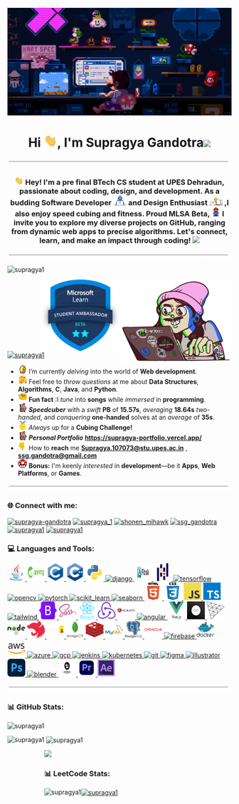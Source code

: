 <!-- Andi Mandi Jisne copy kiya uski ..... -->
![MasterHead](https://github.com/Supragya1/Supragya1/blob/main/Assets/banner.gif)
<h1 align="center"> Hi <a target="_blank" href="#"><img src="https://github.com/Supragya1/Supragya1/blob/main/Assets/Hi.gif" width="30" /></a>, I'm Supragya Gandotra<a target="_blank"><img src="https://github.com/Supragya1/Supragya1/blob/main/Assets/rocket%20bgless.gif" width="60px"/> </h1>
<img src="https://github.com/Supragya1/Supragya1/blob/main/Assets/border.gif" width="1100" height="10">
<h3 align="center"><a target="_blank" href="#"><img src="https://github.com/Supragya1/Supragya1/blob/main/Assets/Hi.gif" width="20" /></a> Hey! I'm a pre final BTech CS student at UPES Dehradun, passionate about coding, design, and development. As a budding Software Developer <a target="_blank"><img src="https://github.com/Supragya1/Supragya1/blob/main/Assets/Developer.gif" width="30px"/> </a> and Design Enthusiast <a target="_blank"><img src="https://github.com/Supragya1/Supragya1/blob/main/Assets/Designer.gif" width="30px"/> </a>,I also enjoy speed cubing and fitness. Proud <b>MLSA Beta</b>, <a target="_blank"><img src="https://github.com/Supragya1/Supragya1/blob/main/Assets/Mario_Hello_Big.gif" width="20px"/> </a>I invite you to explore my diverse projects on GitHub, ranging from dynamic web apps to precise algorithms. Let's connect, learn, and make an impact through coding! <a target="_blank"><img src="https://github.com/Supragya1/Supragya1/blob/main/Assets/rocket%20bgless.gif" width="30px"/></h3>
<img src="https://github.com/Supragya1/Supragya1/blob/main/Assets/border.gif" width="1100" height="10">
<p align="left"> <img src="https://komarev.com/ghpvc/?username=supragya1&label=Profile%20views&color=0e75b6&style=flat" alt="supragya1" /> </p>
<img align ="right" alt = "coding" width ="250px" src ="https://github.com/Supragya1/Supragya1/blob/main/Assets/coding.gif">
<a href="https://mvp.microsoft.com/en-US/studentambassadors/profile/061a1531-d0ec-491d-a625-2983ee263a2a"><img align="right" alt="MLSA Beta" width="180px" src="https://github.com/Supragya1/Supragya1/blob/main/Assets/LevelBeta.png"></a>

<p align="left"> <a href="https://github.com/ryo-ma/github-profile-trophy"><img src="https://github-profile-trophy.vercel.app/?username=supragya1&theme=dracula&row=2&column=4" alt="supragya1" width="400px" /></a> </p>

- <img alt="GIF" src="https://github.com/Supragya1/Supragya1/blob/main/Assets/coin.gif" width="20px" /> I’m currently *delving* into the world of **Web development**.
- <img alt="GIF" src="https://github.com/Supragya1/Supragya1/blob/main/Assets/hmm.gif" width="20px" /> Feel free to *throw* *questions* at me about **Data Structures**, **Algorithms**, **C**, **Java**, and **Python**.
- <img alt="GIF" src="https://github.com/Supragya1/Supragya1/blob/main/Assets/happy-unscreen.gif" width="20px" /> **Fun fact** :I *tune* into **songs** while *immersed* in **programming**.
- <img alt="GIF" src="https://github.com/Supragya1/Supragya1/blob/main/Assets/gandalf_parrot.gif" width="20px" /> ***Speedcuber*** with a *swift* **PB** of **15.57s**, *averaging* **18.64s** *two-handed*, and *conquering* **one-handed** solves at an *average* of **35s**.
- <img alt="GIF" src="https://github.com/Supragya1/Supragya1/blob/main/Assets/Medal.gif" width="20px" /> *Always* up for a **Cubing Challenge!**
- <img alt="GIF" src="https://github.com/Supragya1/Supragya1/blob/main/Assets/gandalf_parrot.gif" width="20px" /> ***Personal Portfolio*** **https://supragya-portfolio.vercel.app/**
- <img alt="GIF" src="https://github.com/Supragya1/Supragya1/blob/main/Assets/wave.gif" width="20px" /> How to **reach** me **Supragya.107073@stu.upes.ac.in** , **ssg.gandotra@gmail.com**
- <img alt="GIF" src="https://github.com/Supragya1/Supragya1/blob/main/Assets/powerup.gif" width="20px" /> **Bonus:** I'm keenly *interested* in **development**—be it **Apps**, **Web Platforms**, or **Games**.
<img src="https://github.com/Supragya1/Supragya1/blob/main/Assets/border.gif" width="1100" height="10">
<h3 align="left">🌐 Connect with me:</h3>
<p align="left">
<a href="https://linkedin.com/in/supragya-gandotra" target="blank"><img align="center" src="https://raw.githubusercontent.com/rahuldkjain/github-profile-readme-generator/master/src/images/icons/Social/linked-in-alt.svg" alt="supragya-gandotra" height="30" width="40" /></a>
<a href="https://instagram.com/supragya_1" target="blank"><img align="center" src="https://raw.githubusercontent.com/rahuldkjain/github-profile-readme-generator/master/src/images/icons/Social/instagram.svg" alt="supragya_1" height="30" width="40" /></a>
<a href="https://instagram.com/shonen_mihawk" target="blank"><img align="center" src="https://raw.githubusercontent.com/rahuldkjain/github-profile-readme-generator/master/src/images/icons/Social/instagram.svg" alt="shonen_mihawk" height="30" width="40" /></a>
<a href="https://www.hackerrank.com/ssg_gandotra" target="blank"><img align="center" src="https://raw.githubusercontent.com/rahuldkjain/github-profile-readme-generator/master/src/images/icons/Social/hackerrank.svg" alt="ssg_gandotra" height="30" width="40" /></a>
<a href="https://www.leetcode.com/supragya1" target="blank"><img align="center" src="https://raw.githubusercontent.com/rahuldkjain/github-profile-readme-generator/master/src/images/icons/Social/leet-code.svg" alt="supragya1" height="30" width="40" /></a>
<a href="https://auth.geeksforgeeks.org/user/supragya1" target="blank"><img align="center" src="https://raw.githubusercontent.com/rahuldkjain/github-profile-readme-generator/master/src/images/icons/Social/geeks-for-geeks.svg" alt="supragya1" height="30" width="40" /></a>
</p>

<h3 align="left">💻 Languages and Tools:</h3>
<p align="left"><a href="https://www.java.com" target="_blank" rel="noreferrer"> <img src="https://raw.githubusercontent.com/devicons/devicon/master/icons/java/java-original.svg" alt="java" width="40" height="40"/> </a>
<a href="https://spring.io/projects/spring-boot/" target="_blank" rel="noreferrer"> <img src="https://github.com/Supragya1/Supragya1/blob/main/Assets/springio-ar21.svg" alt="Spring boot" width="40" height="40"/> </a>
<a href="https://www.cprogramming.com/" target="_blank" rel="noreferrer"> <img src="https://raw.githubusercontent.com/devicons/devicon/master/icons/c/c-original.svg" alt="c" width="40" height="40"/> </a>
<a href="https://www.w3schools.com/cpp/" target="_blank" rel="noreferrer"> <img src="https://raw.githubusercontent.com/devicons/devicon/master/icons/cplusplus/cplusplus-original.svg" alt="cplusplus" width="40" height="40"/> </a>
<a href="https://www.python.org" target="_blank" rel="noreferrer"> <img src="https://raw.githubusercontent.com/devicons/devicon/master/icons/python/python-original.svg" alt="python" width="40" height="40"/> </a>
<a href="https://www.djangoproject.com/" target="_blank" rel="noreferrer"> <img src="https://cdn.worldvectorlogo.com/logos/django.svg" alt="django" width="40" height="40"/> </a> 
<a href="https://flask.palletsprojects.com/en/3.0.x/" target="_blank" rel="noreferrer"> <img src="https://github.com/Supragya1/Supragya1/blob/main/Assets/flask-logo.png" alt="Flask" width="40" height="40"/> </a> 
<a href="https://pandas.pydata.org/" target="_blank" rel="noreferrer"> <img src="https://raw.githubusercontent.com/devicons/devicon/2ae2a900d2f041da66e950e4d48052658d850630/icons/pandas/pandas-original.svg" alt="pandas" width="40" height="40"/> </a> 
<a href="https://www.tensorflow.org" target="_blank" rel="noreferrer"> <img src="https://www.vectorlogo.zone/logos/tensorflow/tensorflow-icon.svg" alt="tensorflow" width="40" height="40"/> </a>
<a href="https://opencv.org/" target="_blank" rel="noreferrer"> <img src="https://www.vectorlogo.zone/logos/opencv/opencv-icon.svg" alt="opencv" width="40" height="40"/> </a> 
<a href="https://pytorch.org/" target="_blank" rel="noreferrer"> <img src="https://www.vectorlogo.zone/logos/pytorch/pytorch-icon.svg" alt="pytorch" width="40" height="40"/> </a>
<a href="https://scikit-learn.org/" target="_blank" rel="noreferrer"> <img src="https://upload.wikimedia.org/wikipedia/commons/0/05/Scikit_learn_logo_small.svg" alt="scikit_learn" width="40" height="40"/> </a> 
<a href="https://seaborn.pydata.org/" target="_blank" rel="noreferrer"> <img src="https://seaborn.pydata.org/_images/logo-mark-lightbg.svg" alt="seaborn" width="40" height="40"/> </a>
<a href="https://www.w3.org/html/" target="_blank" rel="noreferrer"> <img src="https://raw.githubusercontent.com/devicons/devicon/master/icons/html5/html5-original-wordmark.svg" alt="html5" width="40" height="40"/> </a>
<a href="https://www.w3schools.com/css/" target="_blank" rel="noreferrer"> <img src="https://raw.githubusercontent.com/devicons/devicon/master/icons/css3/css3-original-wordmark.svg" alt="css3" width="40" height="40"/> </a> 
<a href="https://developer.mozilla.org/en-US/docs/Web/JavaScript" target="_blank" rel="noreferrer"> <img src="https://raw.githubusercontent.com/devicons/devicon/master/icons/javascript/javascript-original.svg" alt="javascript" width="40" height="40"/> </a> 
<a href="https://www.typescriptlang.org/" target="_blank" rel="noreferrer"> <img src="https://raw.githubusercontent.com/devicons/devicon/master/icons/typescript/typescript-original.svg" alt="typescript" width="40" height="40"/> </a> 
<a href="https://tailwindcss.com/" target="_blank" rel="noreferrer"> <img src="https://www.vectorlogo.zone/logos/tailwindcss/tailwindcss-icon.svg" alt="tailwind" width="40" height="40"/> </a> 
<a href="https://getbootstrap.com" target="_blank" rel="noreferrer"> <img src="https://github.com/Supragya1/Supragya1/blob/main/Assets/bootsrap.svg" alt="bootstrap" width="40" height="40"/> </a> 
<a href="https://sass-lang.com" target="_blank" rel="noreferrer"> <img src="https://raw.githubusercontent.com/devicons/devicon/master/icons/sass/sass-original.svg" alt="sass" width="40" height="40"/> </a>
<a href="https://reactjs.org/" target="_blank" rel="noreferrer"> <img src="https://raw.githubusercontent.com/devicons/devicon/master/icons/react/react-original-wordmark.svg" alt="react" width="40" height="40"/> </a>
<a href="https://redux.js.org" target="_blank" rel="noreferrer"> <img src="https://raw.githubusercontent.com/devicons/devicon/master/icons/redux/redux-original.svg" alt="redux" width="40" height="40"/> </a> 
<a href="https://angularjs.org/" target="_blank" rel="noreferrer"> <img src="https://raw.githubusercontent.com/devicons/devicon/master/icons/angularjs/angularjs-original-wordmark.svg" alt="angularjs" width="40" height="40"/> </a>
<a href="https://angular.io/" target="_blank" rel="noreferrer"> <img src="https://angular.io/assets/images/logos/angular/angular.svg" alt="angular" width="40" height="40"/> </a>
<a href="https://vuejs.org/" target="_blank" rel="noreferrer"> <img src="https://raw.githubusercontent.com/devicons/devicon/master/icons/vuejs/vuejs-original-wordmark.svg" alt="Vue.js" width="40" height="40"/> </a> 
<a href="https://nextjs.org/" target="_blank" rel="noreferrer"> <img src="https://github.com/Supragya1/Supragya1/blob/main/Assets/nextjs.png" alt="Next.js" width="40" height="40"/> </a> 
<a href="https://threejs.org/" target="_blank" rel="noreferrer"> <img src="https://github.com/Supragya1/Supragya1/blob/main/Assets/threejs.png" alt="Three.js" width="40" height="40"/> </a> 
<a href="https://nodejs.org" target="_blank" rel="noreferrer"> <img src="https://raw.githubusercontent.com/devicons/devicon/master/icons/nodejs/nodejs-original-wordmark.svg" alt="nodejs" width="40" height="40"/> </a>
<a href="https://nestjs.com/" target="_blank" rel="noreferrer"> <img src="https://github.com/Supragya1/Supragya1/blob/main/Assets/nestjs-icon.svg" alt="Nest.js" width="40" height="40"/> </a>
<a href="https://expressjs.com" target="_blank" rel="noreferrer"> <img src="https://github.com/Supragya1/Supragya1/blob/main/Assets/expressjs.png" alt="express" width="40" height="40"/> </a>
<a href="https://www.mongodb.com/" target="_blank" rel="noreferrer"> <img src="https://raw.githubusercontent.com/devicons/devicon/master/icons/mongodb/mongodb-original-wordmark.svg" alt="mongodb" width="40" height="40"/> </a>
<a href="https://redis.io/" target="_blank" rel="noreferrer"> <img src="https://github.com/Supragya1/Supragya1/blob/main/Assets/redis-logo-svgrepo-com.svg" alt="Redis" width="40" height="40"/> </a> 
<a href="https://www.mysql.com/" target="_blank" rel="noreferrer"> <img src="https://raw.githubusercontent.com/devicons/devicon/master/icons/mysql/mysql-original-wordmark.svg" alt="mysql" width="40" height="40"/> </a>
<a href="https://www.postgresql.org" target="_blank" rel="noreferrer"> <img src="https://raw.githubusercontent.com/devicons/devicon/master/icons/postgresql/postgresql-original-wordmark.svg" alt="postgresql" width="40" height="40"/> </a>
<a href="https://www.oracle.com/" target="_blank" rel="noreferrer"> <img src="https://raw.githubusercontent.com/devicons/devicon/master/icons/oracle/oracle-original.svg" alt="oracle" width="40" height="40"/> </a>
<!-- <a href="https://dotnet.microsoft.com/" target="_blank" rel="noreferrer"> <img src="https://raw.githubusercontent.com/devicons/devicon/master/icons/dot-net/dot-net-original-wordmark.svg" alt="dotnet" width="40" height="40"/> </a>  -->
<a href="https://firebase.google.com/" target="_blank" rel="noreferrer"> <img src="https://www.vectorlogo.zone/logos/firebase/firebase-icon.svg" alt="firebase" width="40" height="40"/> </a>
<a href="https://www.docker.com/" target="_blank" rel="noreferrer"> <img src="https://raw.githubusercontent.com/devicons/devicon/master/icons/docker/docker-original-wordmark.svg" alt="docker" width="40" height="40"/> </a>
<a href="https://aws.amazon.com" target="_blank" rel="noreferrer"> <img src="https://raw.githubusercontent.com/devicons/devicon/master/icons/amazonwebservices/amazonwebservices-original-wordmark.svg" alt="aws" width="40" height="40"/> </a>
<a href="https://azure.microsoft.com/en-in/" target="_blank" rel="noreferrer"> <img src="https://www.vectorlogo.zone/logos/microsoft_azure/microsoft_azure-icon.svg" alt="azure" width="40" height="40"/> </a> 
<a href="https://cloud.google.com" target="_blank" rel="noreferrer"> <img src="https://www.vectorlogo.zone/logos/google_cloud/google_cloud-icon.svg" alt="gcp" width="40" height="40"/> </a> 
<a href="https://www.jenkins.io" target="_blank" rel="noreferrer"> <img src="https://www.vectorlogo.zone/logos/jenkins/jenkins-icon.svg" alt="jenkins" width="40" height="40"/> </a> 
<a href="https://kubernetes.io" target="_blank" rel="noreferrer"> <img src="https://www.vectorlogo.zone/logos/kubernetes/kubernetes-icon.svg" alt="kubernetes" width="40" height="40"/> </a>
<a href="https://git-scm.com/" target="_blank" rel="noreferrer"> <img src="https://www.vectorlogo.zone/logos/git-scm/git-scm-icon.svg" alt="git" width="40" height="40"/> 
<a href="https://www.figma.com/" target="_blank" rel="noreferrer"> <img src="https://www.vectorlogo.zone/logos/figma/figma-icon.svg" alt="figma" width="40" height="40"/> </a>
<a href="https://www.adobe.com/in/products/illustrator.html" target="_blank" rel="noreferrer"> <img src="https://www.vectorlogo.zone/logos/adobe_illustrator/adobe_illustrator-icon.svg" alt="illustrator" width="40" height="40"/> </a> 
<a href="https://www.photoshop.com/en" target="_blank" rel="noreferrer"> <img src="https://github.com/Supragya1/Supragya1/blob/main/Assets/Adobe_Photoshop_CC_icon.svg.png" alt="photoshop" width="40" height="40"/> </a>
<a href="https://www.blender.org/" target="_blank" rel="noreferrer"> <img src="https://download.blender.org/branding/community/blender_community_badge_white.svg" alt="blender" width="40" height="40"/> </a>
<a href="https://www.unrealengine.com/en-US" target="_blank" rel="noreferrer"> <img src="https://github.com/Supragya1/Supragya1/blob/main/Assets/unreal.png" alt="Unreal Engine 5" width="40" height="40"/> </a> 
<a href="https://www.adobe.com/in/products/premiere.html" target="_blank" rel="noreferrer"> <img src="https://github.com/Supragya1/Supragya1/blob/main/Assets/premiere%20pro.png" alt="premiere pro" width="40" height="40"/> </a>
<a href="https://www.adobe.com/in/products/aftereffects.html" target="_blank" rel="noreferrer"> <img src="https://github.com/Supragya1/Supragya1/blob/main/Assets/aftereffect.png" alt="after effects" width="40" height="40"/> </a></p>
<img src="https://github.com/Supragya1/Supragya1/blob/main/Assets/border.gif" width="1100" height="10">
<h3 align="left">📊 GitHub Stats:</h3>
<p><img align="center" src="https://github-readme-streak-stats.herokuapp.com/?user=supragya1&theme=ocean_dark" alt="supragya1"/></p>
<p><img align="left" src="https://github-readme-stats.vercel.app/api/top-langs?username=supragya1&show_icons=true&locale=en&layout=donut&theme=omni" alt="supragya1" height="200" /></p>
<p>&nbsp;<img align="center" src="https://github-readme-stats.vercel.app/api?username=supragya1&show_icons=true&locale=en&theme=jolly&icon_color=F8D866" alt="supragya1" height="200" /></p>
<p><img width="830" src="https://github-readme-activity-graph.vercel.app/graph?username=Supragya1&bg_color=21232a&color=a8eeff&line=61dafb&point=f0fcff&area=true&hide_border=false" /></p>
<h3 align="left">📊 LeetCode Stats:</h3>
<p><a href="https://leetcode.com/u/supragya1/" target="_blank"><img align="left" src="https://leetcard.jacoblin.cool/Supragya1?theme=unicorn&ext=contest" alt="supragya1" height="300"/></a></p>
<p><a href="https://leetcode.com/u/supragya1/" target="_blank"><img align="center" src="https://leetcard.jacoblin.cool/Supragya1?theme=unicorn&ext=heatmap" alt="supragya1" height="300"/></a></p>

